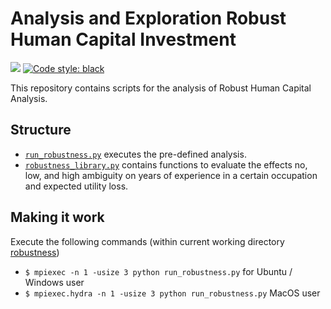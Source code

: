 # Analysis and Exploration Robust Human Capital Investment

![](https://github.com/structRobustness/analysis/workflows/Continuous%20Integration/badge.svg) [![Code style: black](https://img.shields.io/badge/code%20style-black-000000.svg)](https://github.com/psf/black) 

This repository contains scripts for the analysis of Robust Human Capital Analysis.

## Structure

- [`run_robustness.py`](https://github.com/structRobustness/analysis/blob/rafaelsuchy_scripts/robustness/run_robustness.py) executes the pre-defined analysis.
- [`robustness_library.py`](https://github.com/structRobustness/analysis/blob/rafaelsuchy_scripts/robustness/robustness_library.py) contains functions to evaluate the effects no, low, and high ambiguity on years of experience in a certain occupation and expected utility loss.

## Making it work

Execute the following commands (within current working directory [robustness](https://github.com/structRobustness/analysis/tree/rafaelsuchy_scripts/robustness))

- `$ mpiexec -n 1 -usize 3 python run_robustness.py`
for Ubuntu / Windows user
- `$ mpiexec.hydra -n 1 -usize 3 python run_robustness.py`
MacOS user

